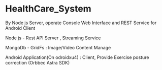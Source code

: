 # HealthCare_System

By Node js Server, operate Console Web Interface and REST Service for Android Client

Node js - Rest API Server , Streaming Service

MongoDb - GridFs : Image/Video Content Manage 

Android Application(On odroidxu4) : Client, Provide Exercise posture correction (Orbbec Astra SDK)
